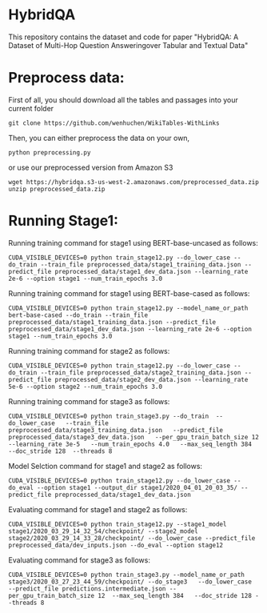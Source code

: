 # HybridQA
This repository contains the dataset and code for paper "HybridQA: A Dataset of Multi-Hop Question Answeringover Tabular and Textual Data"

# Preprocess data:
First of all, you should download all the tables and passages into your current folder
```
git clone https://github.com/wenhuchen/WikiTables-WithLinks
```
Then, you can either preprocess the data on your own,
```
python preprocessing.py
```
or use our preprocessed version from Amazon S3
```
wget https://hybridqa.s3-us-west-2.amazonaws.com/preprocessed_data.zip
unzip preprocessed_data.zip
```

# Running Stage1:
Running training command for stage1 using BERT-base-uncased as follows:
```
CUDA_VISIBLE_DEVICES=0 python train_stage12.py --do_lower_case --do_train --train_file preprocessed_data/stage1_training_data.json --predict_file preprocessed_data/stage1_dev_data.json --learning_rate 2e-6 --option stage1 --num_train_epochs 3.0
```
Running training command for stage1 using BERT-base-cased as follows:
```
CUDA_VISIBLE_DEVICES=0 python train_stage12.py --model_name_or_path bert-base-cased --do_train --train_file preprocessed_data/stage1_training_data.json --predict_file preprocessed_data/stage1_dev_data.json --learning_rate 2e-6 --option stage1 --num_train_epochs 3.0
```

Running training command for stage2 as follows:
```
CUDA_VISIBLE_DEVICES=0 python train_stage12.py --do_lower_case --do_train --train_file preprocessed_data/stage2_training_data.json --predict_file preprocessed_data/stage2_dev_data.json --learning_rate 5e-6 --option stage2 --num_train_epochs 3.0
```

Running training command for stage3 as follows:
```
CUDA_VISIBLE_DEVICES=0 python train_stage3.py --do_train  --do_lower_case   --train_file preprocessed_data/stage3_training_data.json   --predict_file preprocessed_data/stage3_dev_data.json   --per_gpu_train_batch_size 12   --learning_rate 3e-5   --num_train_epochs 4.0   --max_seq_length 384   --doc_stride 128  --threads 8
```

Model Selction command for stage1 and stage2 as follows:
```
CUDA_VISIBLE_DEVICES=0 python train_stage12.py --do_lower_case --do_eval --option stage1 --output_dir stage1/2020_04_01_20_03_35/ --predict_file preprocessed_data/stage1_dev_data.json
```

Evaluating command for stage1 and stage2 as follows:
```
CUDA_VISIBLE_DEVICES=0 python train_stage12.py --stage1_model stage1/2020_03_29_14_32_54/checkpoint/ --stage2_model stage2/2020_03_29_14_33_28/checkpoint/ --do_lower_case --predict_file preprocessed_data/dev_inputs.json --do_eval --option stage12
```

Evaluating command for stage3 as follows:
```
CUDA_VISIBLE_DEVICES=0 python train_stage3.py --model_name_or_path stage3/2020_03_27_23_44_59/checkpoint/ --do_stage3   --do_lower_case  --predict_file predictions.intermediate.json --per_gpu_train_batch_size 12  --max_seq_length 384   --doc_stride 128 --threads 8
```
